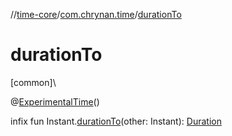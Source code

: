 //[time-core](../../index.md)/[com.chrynan.time](index.md)/[durationTo](duration-to.md)

# durationTo

[common]\

@[ExperimentalTime](https://kotlinlang.org/api/latest/jvm/stdlib/kotlin.time/-experimental-time/index.html)()

infix fun Instant.[durationTo](duration-to.md)(other: Instant): [Duration](https://kotlinlang.org/api/latest/jvm/stdlib/kotlin.time/-duration/index.html)
